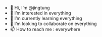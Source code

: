 - 👋 Hi, I’m @jingtung
- 👀 I’m interested in everything
- 🌱 I’m currently learning everything
- 💞️ I’m looking to collaborate on everything
- 📫 How to reach me : everywhere

<!---
jingtung/jingtung is a ✨ special ✨ repository because its `README.md` (this file) appears on your GitHub profile.
You can click the Preview link to take a look at your changes.
--->
